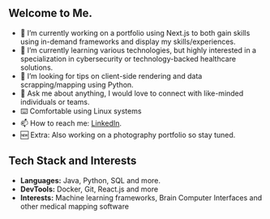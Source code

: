 ## Welcome to Me.
- 🔭 I’m currently working on a portfolio using Next.js to both gain skills using in-demand frameworks and display my skills/experiences.
- 🌱 I’m currently learning various technologies, but highly interested in a specialization in cybersecurity or technology-backed healthcare solutions.
- 🤔 I’m looking for tips on client-side rendering and data scrapping/mapping using Python.
- 💬 Ask me about anything, I would love to connect with like-minded individuals or teams.
- ⌨️ Comfortable using Linux systems
- 📫 How to reach me: [LinkedIn](https://www.linkedin.com/in/jimi-ademola).
- 🆕 Extra: Also working on a photography portfolio so stay tuned.

## Tech Stack and Interests
- **Languages:** Java, Python, SQL and more.
- **DevTools:** Docker, Git, React.js and more
- **Interests:** Machine learning frameworks, Brain Computer Interfaces and other medical mapping software

